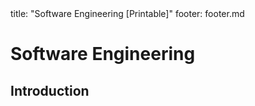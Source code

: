 <frontmatter>
title: "Software Engineering [Printable]"
footer: footer.md
</frontmatter>

<include src="navbar.md" boilerplate />

<link rel="stylesheet" href="{{baseUrl}}/css/textbook.css">

<div class="website-content">

<div id="main">

# Software Engineering

## Introduction

<include src="introduction/prosAndCons/unit-inParent-asFlat-print.md" boilerplate />

</div>

</div>

